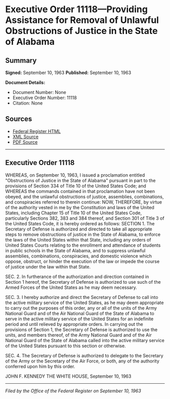 # Executive Order 11118—Providing Assistance for Removal of Unlawful Obstructions of Justice in the State of Alabama

## Summary

**Signed:** September 10, 1963
**Published:** September 10, 1963

**Document Details:**
- Document Number: None
- Executive Order Number: 11118
- Citation: None

## Sources
- [Federal Register HTML](https://www.presidency.ucsb.edu/documents/executive-order-11118-providing-assistance-for-removal-unlawful-obstructions-justice-the)
- [XML Source](None)
- [PDF Source](None)

---

## Executive Order 11118

WHEREAS, on September 10, 1963, I issued a proclamation entitled "Obstructions of Justice in the State of Alabama" pursuant in part to the provisions of Section 334 of Title 10 of the United States Code; and
WHEREAS the commands contained in that proclamation have not been obeyed, and the unlawful obstructions of justice, assemblies, combinations, and conspiracies referred to therein continue:
NOW, THEREFORE, by virtue of the authority vested in me by the Constitution and laws of the United States, including Chapter 15 of Title 10 of the United States Code, particularly Sections 382, 383 and 384 thereof, and Section 301 of Title 3 of the United States Code, it is hereby ordered as follows:
SECTION 1. The Secretary of Defense is authorized and directed to take all appropriate steps to remove obstructions of justice in the State of Alabama, to enforce the laws of the United States within that State, including any orders of United States Courts relating to the enrollment and attendance of students in public schools in the State of Alabama, and to suppress unlawful assemblies, combinations, conspiracies, and domestic violence which oppose, obstruct, or hinder the execution of the law or impede the course of justice under the law within that State.

SEC. 2. In furtherance of the authorization and direction contained in Section 1 hereof, the Secretary of Defense is authorized to use such of the Armed Forces of the United States as he may deem necessary.

SEC. 3. I hereby authorize and direct the Secretary of Defense to call into the active military service of the United States, as he may deem appropriate to carry out the purposes of this order, any or all of the units of the Army National Guard and of the Air National Guard of the State of Alabama to serve in the active military service of the United States for an indefinite period and until relieved by appropriate orders. In carrying out the provisions of Section 1, the Secretary of Defense is authorized to use the units, and members thereof, of the Army National Guard and of the Air National Guard of the State of Alabama called into the active military service of the United States pursuant to this section or otherwise.

SEC. 4. The Secretary of Defense is authorized to delegate to the Secretary of the Army or the Secretary of the Air Force, or both, any of the authority conferred upon him by this order.

JOHN F. KENNEDY
THE WHITE HOUSE,
September 10, 1963

---

*Filed by the Office of the Federal Register on September 10, 1963*
